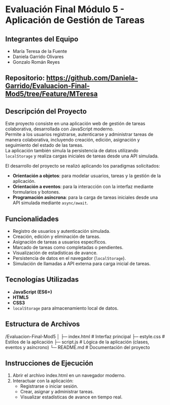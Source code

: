# Evaluación Final Módulo 5 - Aplicación de Gestión de Tareas

## Integrantes del Equipo
- María Teresa de la Fuente
- Daniela Garrido Olivares
- Gonzalo Román Reyes

## Repositorio: https://github.com/Daniela-Garrido/Evaluacion-Final-Mod5/tree/Feature/MTeresa

## Descripción del Proyecto
Este proyecto consiste en una aplicación web de gestión de tareas colaborativa, desarrollada con JavaScript moderno.  
Permite a los usuarios registrarse, autenticarse y administrar tareas de manera colaborativa, incluyendo creación, edición, asignación y seguimiento del estado de las tareas.  
La aplicación también simula la persistencia de datos utilizando `localStorage` y realiza cargas iniciales de tareas desde una API simulada.

El desarrollo del proyecto se realizó aplicando los paradigmas solicitados:
- **Orientación a objetos**: para modelar usuarios, tareas y la gestión de la aplicación.
- **Orientación a eventos**: para la interacción con la interfaz mediante formularios y botones.
- **Programación asíncrona**: para la carga de tareas iniciales desde una API simulada mediante `async/await`.

## Funcionalidades
- Registro de usuarios y autenticación simulada.
- Creación, edición y eliminación de tareas.
- Asignación de tareas a usuarios específicos.
- Marcado de tareas como completadas o pendientes.
- Visualización de estadísticas de avance.
- Persistencia de datos en el navegador (`localStorage`).
- Simulación de llamadas a API externa para carga inicial de tareas.

## Tecnologías Utilizadas
- **JavaScript (ES6+)**
- **HTML5**
- **CSS3**
- `localStorage` para almacenamiento local de datos.

## Estructura de Archivos
/Evaluacion-Final-Mod5
│
├─ index.html # Interfaz principal
├─ estyle.css # Estilos de la aplicación
├─ script.js # Lógica de la aplicación (clases, eventos y asíncrono)
└─ README.md # Documentación del proyecto

## Instrucciones de Ejecución
1. Abrir el archivo index.html en un navegador moderno.
2. Interactuar con la aplicación:
    - Registrarse o iniciar sesión.
    - Crear, asignar y administrar tareas.
    - Visualizar estadísticas de avance en tiempo real.